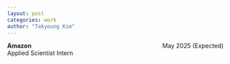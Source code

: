 ```yaml
---
layout: post
categories: work
author: "Takyoung Kim"
---
```


<strong>Amazon</strong> <span style="float:right">May 2025 (Expected)</span><br>
Applied Scientist Intern<br>